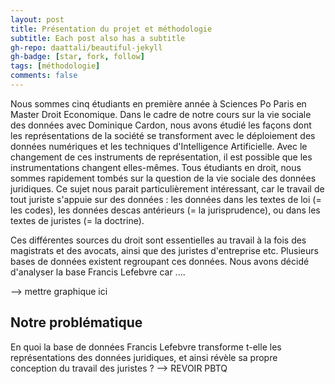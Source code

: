 ```yaml
---
layout: post
title: Présentation du projet et méthodologie
subtitle: Each post also has a subtitle
gh-repo: daattali/beautiful-jekyll
gh-badge: [star, fork, follow]
tags: [méthodologie]
comments: false
---
```


Nous sommes cinq étudiants en première année à Sciences Po Paris en Master Droit Economique. Dans le cadre de notre cours sur la vie sociale des données avec Dominique Cardon, nous avons étudié les façons dont les représentations de la société se transforment avec le déploiement des données numériques et les techniques d'Intelligence Artificielle. Avec le changement de ces instruments de représentation, il est possible que les instrumentations changent elles-mêmes. Tous étudiants en droit, nous sommes rapidement tombés sur la question de la vie sociale des données juridiques. Ce sujet nous parait particulièrement intéressant, car le travail de tout juriste s'appuie sur des données : les données dans les textes de loi (= les codes), les données descas antérieurs (= la jurisprudence), ou dans les textes de juristes (= la doctrine). 



Ces différentes sources du droit sont essentielles au travail à la fois des magistrats et des avocats, ainsi que des juristes d'entreprise etc. Plusieurs bases de données existent regroupant ces données. Nous avons décidé d'analyser la base Francis Lefebvre car .... 

--> mettre graphique ici  
## Notre problématique

En quoi la base de données Francis Lefebvre transforme t-elle les représentations des données juridiques, et ainsi révèle sa propre conception du travail des juristes ? --> REVOIR PBTQ 



